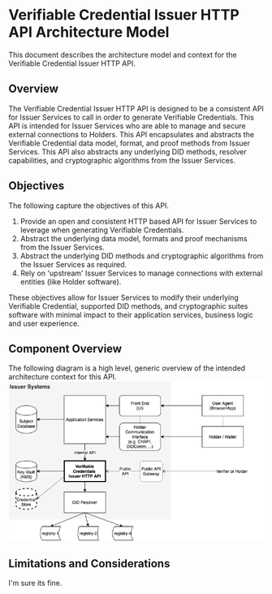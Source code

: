 #  Verifiable Credential Issuer HTTP API Architecture Model
This document describes the architecture model and context for the Verifiable
Credential Issuer HTTP API.

## Overview
The Verifiable Credential Issuer HTTP API is designed to be a consistent API for
Issuer Services to call in order to generate Verifiable Credentials. This API is
intended for Issuer Services who are able to manage and secure external
connections to Holders. This API encapsulates and abstracts the Verifiable
Credential data model, format, and proof methods from Issuer Services. This API
also abstracts any underlying DID methods, resolver capabilities, and
cryptographic algorithms from the Issuer Services.

## Objectives
The following capture the objectives of this API.
1. Provide an open and consistent HTTP based API for Issuer Services to leverage
when generating Verifiable Credentials.
1. Abstract the underlying data model, formats and proof mechanisms from the
Issuer Services.
1. Abstract the underlying DID methods and cryptographic algorithms from the
Issuer Services as required.
1. Rely on 'upstream' Issuer Services to manage connections with external
entities (like Holder software).

These objectives allow for Issuer Services to modify their underlying Verifiable
Credential, supported DID methods, and cryptographic suites software with
minimal impact to their application services, business logic and user experience.  

## Component Overview
The following diagram is a high level, generic overview of the intended
architecture context for this API.
![Architecture Diagram](images/vc-issuer-http-api.png)

## Limitations and Considerations
I'm sure its fine.
